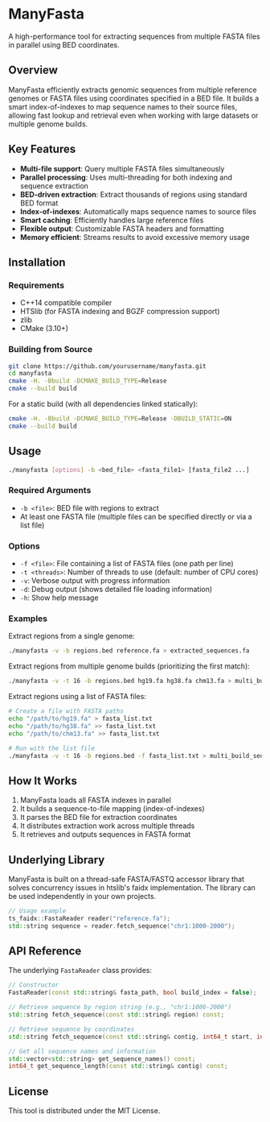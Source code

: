 # ManyFasta

A high-performance tool for extracting sequences from multiple FASTA files in parallel using BED coordinates.

## Overview

ManyFasta efficiently extracts genomic sequences from multiple reference genomes or FASTA files using coordinates 
specified in a BED file. It builds a smart index-of-indexes to map sequence names to their source files, allowing 
fast lookup and retrieval even when working with large datasets or multiple genome builds.

## Key Features

- **Multi-file support**: Query multiple FASTA files simultaneously
- **Parallel processing**: Uses multi-threading for both indexing and sequence extraction
- **BED-driven extraction**: Extract thousands of regions using standard BED format
- **Index-of-indexes**: Automatically maps sequence names to source files
- **Smart caching**: Efficiently handles large reference files
- **Flexible output**: Customizable FASTA headers and formatting
- **Memory efficient**: Streams results to avoid excessive memory usage

## Installation

### Requirements

- C++14 compatible compiler
- HTSlib (for FASTA indexing and BGZF compression support)
- zlib
- CMake (3.10+)

### Building from Source

```bash
git clone https://github.com/yourusername/manyfasta.git
cd manyfasta
cmake -H. -Bbuild -DCMAKE_BUILD_TYPE=Release
cmake --build build
```

For a static build (with all dependencies linked statically):

```bash
cmake -H. -Bbuild -DCMAKE_BUILD_TYPE=Release -DBUILD_STATIC=ON
cmake --build build
```

## Usage

```bash
./manyfasta [options] -b <bed_file> <fasta_file1> [fasta_file2 ...]
```

### Required Arguments

- `-b <file>`: BED file with regions to extract
- At least one FASTA file (multiple files can be specified directly or via a list file)

### Options

- `-f <file>`: File containing a list of FASTA files (one path per line)
- `-t <threads>`: Number of threads to use (default: number of CPU cores)
- `-v`: Verbose output with progress information
- `-d`: Debug output (shows detailed file loading information)
- `-h`: Show help message

### Examples

Extract regions from a single genome:
```bash
./manyfasta -v -b regions.bed reference.fa > extracted_sequences.fa
```

Extract regions from multiple genome builds (prioritizing the first match):
```bash
./manyfasta -v -t 16 -b regions.bed hg19.fa hg38.fa chm13.fa > multi_build_sequences.fa
```

Extract regions using a list of FASTA files:
```bash
# Create a file with FASTA paths
echo "/path/to/hg19.fa" > fasta_list.txt
echo "/path/to/hg38.fa" >> fasta_list.txt
echo "/path/to/chm13.fa" >> fasta_list.txt

# Run with the list file
./manyfasta -v -t 16 -b regions.bed -f fasta_list.txt > multi_build_sequences.fa
```

## How It Works

1. ManyFasta loads all FASTA indexes in parallel
2. It builds a sequence-to-file mapping (index-of-indexes)
3. It parses the BED file for extraction coordinates
4. It distributes extraction work across multiple threads
5. It retrieves and outputs sequences in FASTA format

## Underlying Library

ManyFasta is built on a thread-safe FASTA/FASTQ accessor library that solves concurrency issues 
in htslib's faidx implementation. The library can be used independently in your own projects.

```cpp
// Usage example
ts_faidx::FastaReader reader("reference.fa");
std::string sequence = reader.fetch_sequence("chr1:1000-2000");
```

## API Reference

The underlying `FastaReader` class provides:

```cpp
// Constructor
FastaReader(const std::string& fasta_path, bool build_index = false);

// Retrieve sequence by region string (e.g., "chr1:1000-2000")
std::string fetch_sequence(const std::string& region) const;

// Retrieve sequence by coordinates
std::string fetch_sequence(const std::string& contig, int64_t start, int64_t end) const;

// Get all sequence names and information
std::vector<std::string> get_sequence_names() const;
int64_t get_sequence_length(const std::string& contig) const;
```

## License

This tool is distributed under the MIT License.
